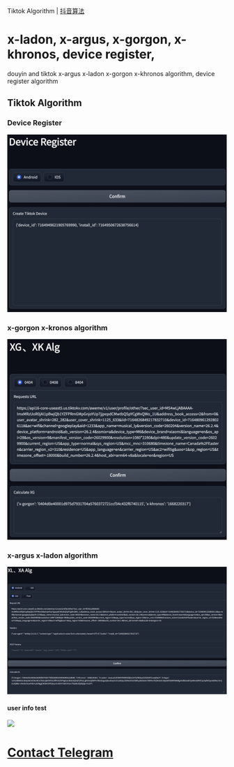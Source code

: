 Tiktok Algorithm | [抖音算法](README_dy.md)


# x-ladon, x-argus, x-gorgon, x-khronos, device register, 
douyin and tiktok x-argus x-ladon x-gorgon x-khronos algorithm, device register algorithm


## Tiktok Algorithm

### Device Register
<img src="./data/tt_reg.png">

### x-gorgon x-kronos algorithm
<img src="./data/tt_xg.png">

### x-argus x-ladon algorithm
<img src="./data/tt_xa.png">

#### user info test
<img src="./data/tt_userinfo.gif">


# [Contact Telegram](https://t.me/xgxkxaxl)

